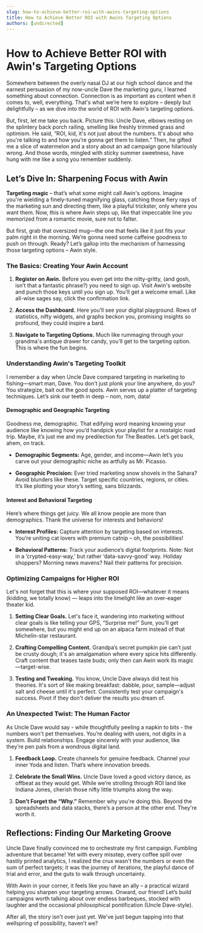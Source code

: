 ```yaml
---
slug: how-to-achieve-better-roi-with-awins-targeting-options
title: How to Achieve Better ROI with Awins Targeting Options
authors: [undirected]
---
```



# How to Achieve Better ROI with Awin's Targeting Options

Somewhere between the overly nasal DJ at our high school dance and the earnest persuasion of my now-uncle Dave the marketing guru, I learned something about connection. Connection is as important as content when it comes to, well, everything. That's what we’re here to explore – deeply but delightfully – as we dive into the world of ROI with Awin's targeting options.

But, first, let me take you back. Picture this: Uncle Dave, elbows resting on the splintery back porch railing, smelling like freshly trimmed grass and optimism. He said, “ROI, kid, it's not just about the numbers. It's about who you're talking to and how you’re gonna get them to listen.” Then, he gifted me a slice of watermelon and a story about an ad campaign gone hilariously wrong. And those words, mingled with sticky summer sweetness, have hung with me like a song you remember suddenly.

## Let’s Dive In: Sharpening Focus with Awin

**Targeting magic** – that’s what some might call Awin's options. Imagine you're wielding a finely-tuned magnifying glass, catching those fiery rays of the marketing sun and directing them, like a playful trickster, only where you want them. Now, this is where Awin steps up, like that impeccable line you memorized from a romantic movie, sure not to falter.

But first, grab that oversized mug—the one that feels like it just fits your palm right in the morning. We’re gonna need some caffeine goodness to push on through. Ready? Let’s gallop into the mechanism of harnessing those targeting options – Awin style.

### The Basics: Creating Your Awin Account

1. **Register on Awin.** Before you even get into the nitty-gritty, (and gosh, isn’t that a fantastic phrase?) you need to sign up. Visit Awin's website and punch those keys until you sign up. You'll get a welcome email. Like all-wise sages say, click the confirmation link.

2. **Access the Dashboard.** Here you’ll see your digital playground. Rows of statistics, nifty widgets, and graphs beckon you, promising insights so profound, they could inspire a bard.

3. **Navigate to Targeting Options.** Much like rummaging through your grandma's antique drawer for candy, you’ll get to the targeting option. This is where the fun begins.

### Understanding Awin's Targeting Toolkit

I remember a day when Uncle Dave compared targeting in marketing to fishing—smart man, Dave. You don’t just plonk your line anywhere, do you? You strategize, bait out the good spots. Awin serves up a platter of targeting techniques. Let’s sink our teeth in deep – nom, nom, data!

#### Demographic and Geographic Targeting

Goodness me, demographic. That edifying word meaning knowing your audience like knowing how you’d handpick your playlist for a nostalgic road trip. Maybe, it’s just me and my predilection for The Beatles. Let’s get back, ahem, on track.

- **Demographic Segments:** Age, gender, and income—Awin let’s you carve out your demographic niche as artfully as Mr. Picasso. 

- **Geographic Precision:** Ever tried marketing snow shovels in the Sahara? Avoid blunders like these. Target specific countries, regions, or cities. It’s like plotting your story’s setting, sans blizzards.

#### Interest and Behavioral Targeting

Here’s where things get juicy. We all know people are more than demographics. Thank the universe for interests and behaviors!

- **Interest Profiles:** Capture attention by targeting based on interests. You’re uniting cat lovers with premium catnip – oh, the possibilities!

- **Behavioral Patterns:** Track your audience’s digital footprints. Note: Not in a ‘crypted-easy-way,’ but rather ‘data-savvy-good’ way. Holiday shoppers? Morning news mavens? Nail their patterns for precision.

### Optimizing Campaigns for Higher ROI

Let's not forget that this is where your supposed ROI—whatever it means (kidding, we totally know) — leaps into the limelight like an over-eager theater kid.

1. **Setting Clear Goals.** Let's face it, wandering into marketing without clear goals is like telling your GPS, “Surprise me!” Sure, you’ll get somewhere, but you might end up on an alpaca farm instead of that Michelin-star restaurant.

2. **Crafting Compelling Content.** Grandpa’s secret pumpkin pie can’t just be crusty dough; it's an amalgamation where every spice hits differently. Craft content that teases taste buds; only then can Awin work its magic—target-wise.

3. **Testing and Tweaking.** You know, Uncle Dave always did test his theories. It's sort of like making breakfast: dabble, pour, sample—adjust salt and cheese until it's perfect. Consistently test your campaign's success. Pivot if they don't deliver the results you dream of.

### An Unexpected Twist: The Human Factor

As Uncle Dave would say - while thoughtfully peeling a napkin to bits - the numbers won't pet themselves. You’re dealing with users, not digits in a system. Build relationships. Engage sincerely with your audience, like they’re pen pals from a wondrous digital land.

1. **Feedback Loop.** Create channels for genuine feedback. Channel your inner Yoda and listen. That’s where innovation breeds.

2. **Celebrate the Small Wins.** Uncle Dave loved a good victory dance, as offbeat as they would get. While we’re strolling through ROI land like Indiana Jones, cherish those nifty little triumphs along the way.

3. **Don’t Forget the “Why.”** Remember why you're doing this. Beyond the spreadsheets and data stacks, there’s a person at the other end. They're worth it.

## Reflections: Finding Our Marketing Groove

Uncle Dave finally convinced me to orchestrate my first campaign. Fumbling adventure that became! Yet with every misstep, every coffee spill over hastily printed analytics, I realized the crux wasn't the numbers or even the sum of perfect targets; it was the journey of iterations, the playful dance of trial and error, and the guts to walk through uncertainty.

With Awin in your corner, it feels like you have an ally – a practical wizard helping you sharpen your targeting arrows. Onward, our friend! Let’s build campaigns worth talking about over endless barbeques, stocked with laughter and the occasional philosophical pontification (Uncle Dave-style).

After all, the story isn't over just yet. We've just begun tapping into that wellspring of possibility, haven’t we?
